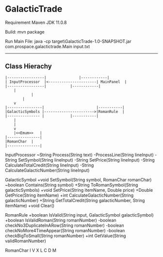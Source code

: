 # GalacticTrade
Requirement
Maven
JDK 11.0.8

Build:
mvn package

Run Main File:
java -cp target\GalacticTrade-1.0-SNAPSHOT.jar com.prospace.galactictrade.Main input.txt

-------------------------
Class Hierachy		
-------------------------


	|-----------------|		          |------------|
	| InputProcessor  |<----------------------| MainPanel  |
	|-----------------|			  |------------|
   		|
                |
	        |
	  	v
	|----------------|                        |-----------|
	|GalacticSymbols |----------------------->|RomanRule  |
	|--------------- |			  |-----------|
		|   
		|
		v
        |<<Emum>>	|
	|---------------|
	|RomanChar	|
	|---------------|

 




InputProcessor
~String Process(String text)
-ProcessLine(String lineInput)
-String SetSymbol(String lineInput)
-String SetPrice(String lineInput)
-String CalculateTotalCredit(String lineInput)
-String CalculateGalacticNumber(String lineInput)

GalacticSymbol
+void SetSymbol(String symbol, RomanChar romanChar)
~boolean Contains(String symbol)
+String ToRomanSymbol(String galacticSymbols)
+void SetPrice(String itemName, Double price)
+Double GetPrice(String itemName)
+int CalculateGalacticNumber(String galacticNumber)
+String GetTotalCredit(String galacticNumber, String itemName)
+void Clear()

RomanRule
+boolean IsValid(String input, GalacticSymbol galacticSymbol)
+boolean IsValidRoman(String romanNumber)
-boolean checkNo3DuplicateInARow(String romanNumber)
-boolean checkNoMore4TimeAppear(String romanNumber)
-boolean checkBigToSmall(String romanNumber)
+int GetValue(String validRomanNumber)

RomanChar
I
V
X
L
C
D
M